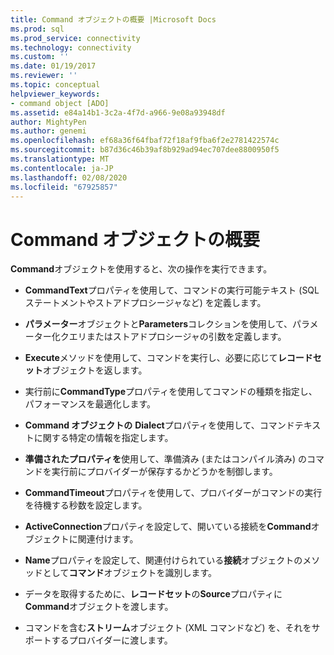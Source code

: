 ```yaml
---
title: Command オブジェクトの概要 |Microsoft Docs
ms.prod: sql
ms.prod_service: connectivity
ms.technology: connectivity
ms.custom: ''
ms.date: 01/19/2017
ms.reviewer: ''
ms.topic: conceptual
helpviewer_keywords:
- command object [ADO]
ms.assetid: e84a14b1-3c2a-4f7d-a966-9e08a93948df
author: MightyPen
ms.author: genemi
ms.openlocfilehash: ef68a36f64fbaf72f18af9fba6f2e2781422574c
ms.sourcegitcommit: b87d36c46b39af8b929ad94ec707dee8800950f5
ms.translationtype: MT
ms.contentlocale: ja-JP
ms.lasthandoff: 02/08/2020
ms.locfileid: "67925857"
---
```

# <a name="command-object-overview"></a>Command オブジェクトの概要
**Command**オブジェクトを使用すると、次の操作を実行できます。  
  
-   **CommandText**プロパティを使用して、コマンドの実行可能テキスト (SQL ステートメントやストアドプロシージャなど) を定義します。  
  
-   **パラメーター**オブジェクトと**Parameters**コレクションを使用して、パラメーター化クエリまたはストアドプロシージャの引数を定義します。  
  
-   **Execute**メソッドを使用して、コマンドを実行し、必要に応じて**レコードセット**オブジェクトを返します。  
  
-   実行前に**CommandType**プロパティを使用してコマンドの種類を指定し、パフォーマンスを最適化します。  
  
-   **Command オブジェクトの** **Dialect**プロパティを使用して、コマンドテキストに関する特定の情報を指定します。  
  
-   **準備されたプロパティを**使用して、準備済み (またはコンパイル済み) のコマンドを実行前にプロバイダーが保存するかどうかを制御します。  
  
-   **CommandTimeout**プロパティを使用して、プロバイダーがコマンドの実行を待機する秒数を設定します。  
  
-   **ActiveConnection**プロパティを設定して、開いている接続を**Command**オブジェクトに関連付けます。  
  
-   **Name**プロパティを設定して、関連付けられている**接続**オブジェクトのメソッドとして**コマンド**オブジェクトを識別します。  
  
-   データを取得するために、**レコードセット**の**Source**プロパティに**Command**オブジェクトを渡します。  
  
-   コマンドを含む**ストリーム**オブジェクト (XML コマンドなど) を、それをサポートするプロバイダーに渡します。
